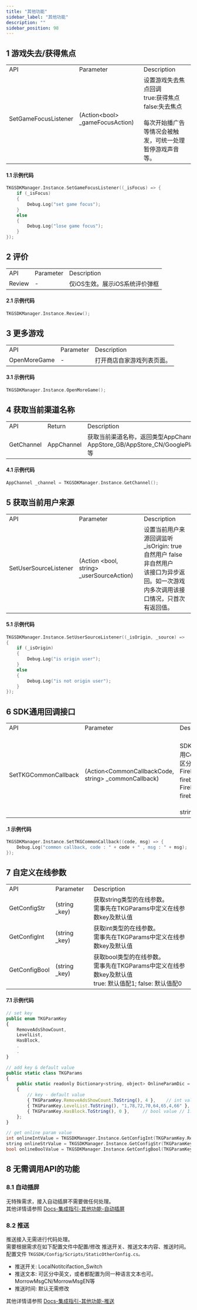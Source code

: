 ```yaml
---
title: "其他功能"
sidebar_label: "其他功能"
description: ""
sidebar_position: 98
---
```


## 1 游戏失去/获得焦点

<table>
  <tr>
    <td>API</td>
    <td>Parameter</td>
    <td>Description</td>
  </tr>
  <tr>
    <td>SetGameFocusListener</td>
    <td>(Action&lt;bool&gt; _gameFocusAction)</td>
    <td>设置游戏失去焦点回调<br />  
    true:获得焦点<br />  
    false:失去焦点<br /> <br />  
    每次开始播广告等情况会被触发，可统一处理暂停游戏声音等。
    </td>
  </tr>
</table> 

#### 1.1 示例代码
```c
TKGSDKManager.Instance.SetGameFocusListener((_isFocus) => {
    if (_isFocus)
    {
        Debug.Log("set game focus");
    }
    else
    {
        Debug.Log("lose game focus");
    }
});
```

## 2 评价

<table>
  <tr>
    <td>API</td>
    <td>Parameter</td>
    <td>Description</td>
  </tr>
  <tr>
    <td>Review</td>
    <td>-</td>
    <td>仅iOS生效。展示iOS系统评价弹框
    </td>
  </tr>
</table> 

#### 2.1 示例代码
```c
TKGSDKManager.Instance.Review();
```
## 3 更多游戏

<table>
  <tr>
    <td>API</td>
    <td>Parameter</td>
    <td>Description</td>
  </tr>
  <tr>
    <td>OpenMoreGame</td>
    <td>-</td>
    <td>打开商店自家游戏列表页面。
    </td>
  </tr>
</table> 

#### 3.1 示例代码
```c
TKGSDKManager.Instance.OpenMoreGame();
```

## 4 获取当前渠道名称
<table>
  <tr>
    <td>API</td>
    <td>Return</td>
    <td>Description</td>
  </tr>
  <tr>
    <td>GetChannel</td>
    <td>AppChannel</td>
    <td>获取当前渠道名称，返回类型AppChannel <br />
    AppStore_GB/AppStore_CN/GooglePlay/GW002等
    </td>
  </tr>
</table> 

#### 4.1 示例代码
```c
AppChannel _channel = TKGSDKManager.Instance.GetChannel();
```

## 5 获取当前用户来源
<table>
  <tr>
    <td>API</td>
    <td>Parameter</td>
    <td>Description</td>
  </tr>
  <tr>
    <td>SetUserSourceListener</td>
    <td>(Action &lt;bool, string&gt; _userSourceAction)</td>
    <td>设置当前用户来源回调监听   <br />
    _isOrigin: true 自然用户 false 非自然用户 <br />
    该接口为异步返回。如一次游戏内多次调用该接口情况，只首次有返回值。
    </td>
  </tr>
</table> 

#### 5.1 示例代码
```c
TKGSDKManager.Instance.SetUserSourceListener((_isOrigin, _source) =>
{
    if (_isOrigin)
    {
        Debug.Log("is origin user");
    }
    else
    {
        Debug.Log("is not origin user");
    }
});
```

## 6 SDK通用回调接口
<table>
  <tr>
    <td>API</td>
    <td>Parameter</td>
    <td>Description</td>
  </tr>
  <tr>
    <td>SetTKGCommonCallback</td>
    <td>(Action&lt;CommonCallbackCode, string&gt; _commonCallback)</td>
    <td>   <br />
    SDK统一事件回调接口。 <br />
    用CommonCallbackCode来进行区分事件名称。
    FirebaseOnlineParamGet_Succ: firebase在线参数获取成功。
    FirebaseOnlineParamGet_Failed: firebase在线参数获取失败。   <br />    <br /> 
    string: 消息携带参数。
    </td>
  </tr>
</table> 

#### .1 示例代码
```c
TKGSDKManager.Instance.SetTKGCommonCallback((code, msg) => {
    Debug.Log("common callback, code : " + code + " , msg : " + msg);
});
```

## 7 自定义在线参数

<table>
  <tr>
    <td>API</td>
    <td>Parameter</td>
    <td>Description</td>
  </tr>
  <tr>
    <td>GetConfigStr</td>
    <td>(string _key)</td>
    <td>获取string类型的在线参数。 <br />
    需事先在TKGParams中定义在线参数key及默认值
    </td>
  </tr>
  <tr>
    <td>GetConfigInt</td>
    <td>(string _key)</td>
    <td>获取int类型的在线参数。 <br />
    需事先在TKGParams中定义在线参数key及默认值
    </td>
  </tr>
  <tr>
    <td>GetConfigBool</td>
    <td>(string _key)</td>
    <td>获取bool类型的在线参数。 <br />
    需事先在TKGParams中定义在线参数key及默认值<br />
    true: 默认值配1; false: 默认值配0
    </td>
  </tr>
</table> 

#### 7.1 示例代码
```jsx title="Asset/TKGSDK/Config/Scripts/TKGParams.cs"
// set key
public enum TKGParamKey
{
    RemoveAdsShowCount,
    LevelList,
    HasBlock,
    .
    .
}

// add key & default value
public static class TKGParams
{
    public static readonly Dictionary<string, object> OnlineParamDic = new Dictionary<string, object>()
    {
        // key - default value
        { TKGParamKey.RemoveAdsShowCount.ToString(), 4 },    // int value    // 
        { TKGParamKey.LevelList.ToString(), "1,78,72,70,64,65,4,66" }, // string value
        { TKGParamKey.HasBlock.ToString(), 0 },     // bool value // 1:true 0:false
    };
}

```
```c
// get online param value
int onlineIntValue = TKGSDKManager.Instance.GetConfigInt(TKGParamKey.RemoveAdsShowCount);
string onlineStrValue = TKGSDKManager.Instance.GetConfigStr(TKGParamKey.LevelList);
bool onlineBoolValue = TKGSDKManager.Instance.GetConfigBool(TKGParamKey.HasBlock);
```


## 8 无需调用API的功能

### 8.1 自动插屏
无特殊需求，接入自动插屏不需要做任何处理。     
其他详情请参照 [Docs-集成指引-其他功能-自动插屏](./tkg-integration/sdk-other-func.md#自动插屏)

### 8.2 推送
推送接入无需进行代码处理。<br />
需要根据需求在如下配置文件中配置/修改 推送开关、推送文本内容、推送时间。 <br />
配置文件 ```TKGSDK/Config/Scripts/StaticOtherConfig.cs。```
- 推送开关: LocalNotitcifaction_Switch
- 推送文本: 可区分中英文，或者都配置为同一种语言文本也可。MorrowMsgCN/MorrowMsgEN等
- 推送时间: 默认无需修改

其他详情请参照 [Docs-集成指引-其他功能-推送](./tkg-integration/sdk-other-func.md#推送)

